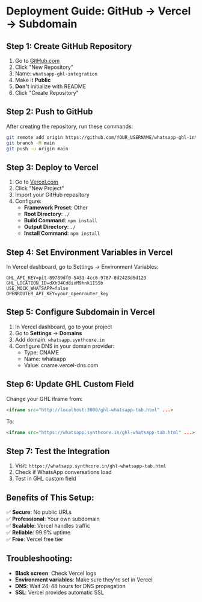 # Deployment Guide: GitHub → Vercel → Subdomain

## Step 1: Create GitHub Repository

1. Go to [GitHub.com](https://github.com)
2. Click "New Repository"
3. Name: `whatsapp-ghl-integration`
4. Make it **Public**
5. **Don't** initialize with README
6. Click "Create Repository"

## Step 2: Push to GitHub

After creating the repository, run these commands:

```bash
git remote add origin https://github.com/YOUR_USERNAME/whatsapp-ghl-integration.git
git branch -M main
git push -u origin main
```

## Step 3: Deploy to Vercel

1. Go to [Vercel.com](https://vercel.com)
2. Click "New Project"
3. Import your GitHub repository
4. Configure:
   - **Framework Preset**: Other
   - **Root Directory**: `./`
   - **Build Command**: `npm install`
   - **Output Directory**: `./`
   - **Install Command**: `npm install`

## Step 4: Set Environment Variables in Vercel

In Vercel dashboard, go to Settings → Environment Variables:

```
GHL_API_KEY=pit-89789df0-5431-4cc6-9787-8d2423d5d120
GHL_LOCATION_ID=dXh04Cd8ixM9hnk1IS5b
USE_MOCK_WHATSAPP=false
OPENROUTER_API_KEY=your_openrouter_key
```

## Step 5: Configure Subdomain in Vercel

1. In Vercel dashboard, go to your project
2. Go to **Settings** → **Domains**
3. Add domain: `whatsapp.synthcore.in`
4. Configure DNS in your domain provider:
   - Type: CNAME
   - Name: whatsapp
   - Value: cname.vercel-dns.com

## Step 6: Update GHL Custom Field

Change your GHL iframe from:
```html
<iframe src="http://localhost:3000/ghl-whatsapp-tab.html" ...>
```

To:
```html
<iframe src="https://whatsapp.synthcore.in/ghl-whatsapp-tab.html" ...>
```

## Step 7: Test the Integration

1. Visit: `https://whatsapp.synthcore.in/ghl-whatsapp-tab.html`
2. Check if WhatsApp conversations load
3. Test in GHL custom field

## Benefits of This Setup:

✅ **Secure**: No public URLs  
✅ **Professional**: Your own subdomain  
✅ **Scalable**: Vercel handles traffic  
✅ **Reliable**: 99.9% uptime  
✅ **Free**: Vercel free tier  

## Troubleshooting:

- **Black screen**: Check Vercel logs
- **Environment variables**: Make sure they're set in Vercel
- **DNS**: Wait 24-48 hours for DNS propagation
- **SSL**: Vercel provides automatic SSL
